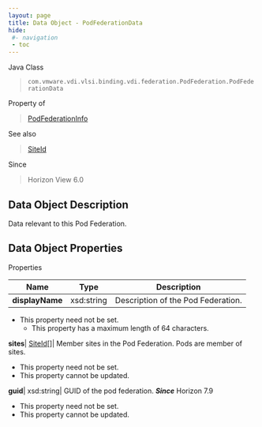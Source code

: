 ```yaml
---
layout: page
title: Data Object - PodFederationData
hide:
 #- navigation
 - toc
---
```






Java Class  
> `com.vmware.vdi.vlsi.binding.vdi.federation.PodFederation.PodFederationData`

Property of  
> [PodFederationInfo](vdi.federation.PodFederation.PodFederationInfo.md#field_detail)

See also  
> [SiteId](vdi.entity.SiteId.md)

Since  
> Horizon View 6.0


## Data Object Description 

Data relevant to this Pod Federation. 

## Data Object Properties

Properties

Name |  Type |  Description   
---|---|---  
**displayName**|  xsd:string|  Description of the Pod Federation.   


* This property need not be set.
  * This property has a maximum length of 64 characters. 

  
**sites**| [SiteId[]](vdi.entity.SiteId.md)|  Member sites in the Pod Federation. Pods are member of sites.   


* This property need not be set.
* This property cannot be updated.

  
**guid**|  xsd:string|  GUID of the pod federation.  **_Since_** Horizon 7.9  


* This property need not be set.
* This property cannot be updated.

  
  
  

  
  
